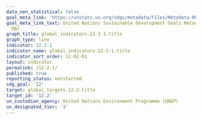 ```yaml
---
data_non_statistical: false
goal_meta_link: 'https://unstats.un.org/sdgs/metadata/files/Metadata-08-04-01.pdf '
goal_meta_link_text: United Nations Sustainable Development Goals Metadata (PDF 4.0
  MB)
graph_title: global_indicators.12-2-1.title
graph_type: line
indicator: 12.2.1
indicator_name: global_indicators.12-2-1.title
indicator_sort_order: 12-02-01
layout: indicator
permalink: /12-2-1/
published: true
reporting_status: notstarted
sdg_goal: '12'
target: global_targets.12-2.title
target_id: '12.2'
un_custodian_agency: United Nations Environment Programme (UNEP)
un_designated_tier: '3'
---
```

